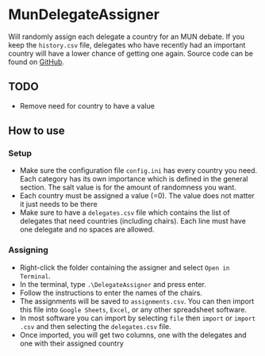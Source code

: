 # MunDelegateAssigner

Will randomly assign each delegate a country for an MUN debate. If you keep the `history.csv` file, delegates who have recently had an important country will have a lower chance of getting one again.
Source code can be found on [GitHub](github.com/PiquelChips/MunDelegateAssigner).

## TODO

- Remove need for country to have a value

## How to use

### Setup

- Make sure the configuration file `config.ini` has every country you need. Each category has its own importance which is defined in the general section. The salt value is for the amount of randomness you want.
- Each country must be assigned a value (<country>=0). The value does not matter it just needs to be there
- Make sure to have a `delegates.csv` file which contains the list of delegates that need countries (including chairs). Each line must have one delegate and no spaces are allowed.

### Assigning

- Right-click the folder containing the assigner and select `Open in Terminal`.
- In the terminal, type `.\DelegateAssigner` and press enter.
- Follow the instructions to enter the names of the chairs.
- The assignments will be saved to `assignments.csv`. You can then import this file into `Google Sheets`, `Excel`, or any other spreadsheet software.
- In most software you can import by selecting `file` then `import` or `import .csv` and then selecting the `delegates.csv` file.
- Once imported, you will get two columns, one with the delegates and one with their assigned country
